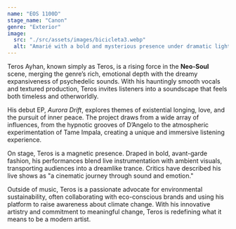 ```yaml
---
name: "EOS 1100D"
stage_name: "Canon"
genre: "Exterior"
image:
  src: "./src/assets/images/bicicleta3.webp"
  alt: "Amarié with a bold and mysterious presence under dramatic lighting"
---
```


Teros Ayhan, known simply as Teros, is a rising force in the **Neo-Soul** scene, merging the genre’s rich, emotional depth with the dreamy expansiveness of psychedelic sounds. With his hauntingly smooth vocals and textured production, Teros invites listeners into a soundscape that feels both timeless and otherworldly.

His debut EP, _Aurora Drift_, explores themes of existential longing, love, and the pursuit of inner peace. The project draws from a wide array of influences, from the hypnotic grooves of D’Angelo to the atmospheric experimentation of Tame Impala, creating a unique and immersive listening experience.

On stage, Teros is a magnetic presence. Draped in bold, avant-garde fashion, his performances blend live instrumentation with ambient visuals, transporting audiences into a dreamlike trance. Critics have described his live shows as "a cinematic journey through sound and emotion."

Outside of music, Teros is a passionate advocate for environmental sustainability, often collaborating with eco-conscious brands and using his platform to raise awareness about climate change. With his innovative artistry and commitment to meaningful change, Teros is redefining what it means to be a modern artist.

